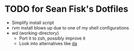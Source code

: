 TODO for Sean Fisk's Dotfiles
=============================

* Simplify install script
* rvm install blows up due to one of my shell configurations
* wd (working-directory)
    * Port it to zsh, possibly improve it
    * Look into alternatives like [da](https://github.com/nitrogoldfish/da)
